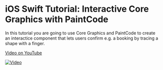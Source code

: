 # iOS Swift Tutorial: Interactive Core Graphics with PaintCode

In this tutorial you are going to use Core Graphics and PaintCode to create an interactice component that lets users confirm e.g. a booking by tracing a shape with a finger.

[Video on YouTube](https://youtu.be/5KXtbkP49Z8)

[![Video](https://img.youtube.com/vi/5KXtbkP49Z8/0.jpg)](https://www.youtube.com/watch?v=5KXtbkP49Z8)
